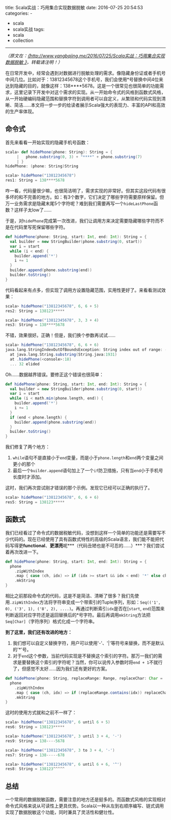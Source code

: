 title: Scala实战：巧用集合实现数据脱敏
date: 2016-07-25 20:54:53
categories: -
- scala
- scala实战
tags:
- scala
- collection
---

*（原文在：[《http://www.yangbajing.me/2016/07/25/Scala实战：巧用集合实现数据脱敏
》](http://www.yangbajing.me/2016/07/25/scala%E5%AE%9E%E6%88%98%EF%BC%9A%E5%B7%A7%E7%94%A8%E9%9B%86%E5%90%88%E5%AE%9E%E7%8E%B0%E6%95%B0%E6%8D%AE%E8%84%B1%E6%95%8F/)，转载请注明！）*

在日常开发中，经常会遇到对数据进行脱敏处理的需求。像隐藏身份证或者手机号中间几位。比如对于：13812345678这个手机号，我们会使用\*号替换中间4位来达到隐藏的目的，就像这样：138\*\*\*\*5678。这是一个很常见也很简单的功能需求，这里记录下开发中对这个需求的实现。从一开始命令式的风格到函数式风格，从一开始硬编码隐藏范围和替换字符到调用者可以自定义，从繁琐和代码实现到清晰、简洁……本文将一步一步的给读者展示Scala强大的表现力、丰富的API和高效的生产率体现。

## 命令式

首先来看看一开始实现的隐藏手机号函数：

```scala
scala> def hidePhone(phone: String): String = {
     |   phone.substring(0, 3) + "****" + phone.substring(7)
     | }
hidePhone: (phone: String)String

scala> hidePhone("13812345678")
res1: String = 138****5678
```

咋一看，代码量很少嘛，也很简洁明了，需求实现的非常好。但其实这段代码有很多坏的和不完善的地方。如：有3个数字，它们决定了哪些字符需要原样保留。但万一业务需求是隐藏末尾5个字符呢？难到我们需要再写一个`hideLastPhone`函数？这样子太low了……

于是，对`hidePhone`完成第一次改进，我们让调用方来决定需要隐藏哪些字符而不是在代码里写死保留哪些字符。

```scala
def hidePhone(phone: String, start: Int, end: Int): String = {
  val builder = new StringBuilder(phone.substring(0, start))
  var i = start
  while (i < end) {
    builder.append('*')
    i += 1
  }
  builder.append(phone.substring(end))
  builder.toString()
}
```

代码看起来有点多，但实现了调用方设置隐藏范围，实用性更好了。来看看测试效果：

```scala
scala> hidePhone("13812345678", 6, 6 + 5)
res2: String = 138123*****

scala> hidePhone("13812345678", 3, 3 + 4)
res3: String = 138****5678
```

不错，效果很好。正确！但是，我们换个参数再试试……

```scala
scala> hidePhone("13812345678", 6, 6 + 6)
java.lang.StringIndexOutOfBoundsException: String index out of range: -1
  at java.lang.String.substring(String.java:1931)
  at .hidePhone(<console>:18)
  ... 32 elided
```

Oh……数据越界错误。要修正这个错误也很简单：

```scala
def hidePhone(phone: String, start: Int, end: Int): String = {
  val builder = new StringBuilder(phone.substring(0, start))
  var i = start
  while (i < math.min(phone.length, end)) {
    builder.append('*')
    i += 1
  }
  if (end < phone.length) {
    builder.append(phone.substring(end))
  }
  builder.toString()
}
```
我们修复了两个地方：

1. `while`语句不是直接小于`end`变量，而是小于`phone.length`和`end`两个变量之间更小的那个
2. 最后一个`builder.append`语句加上了一个`if`防卫措施，只有当`end`小于手机号长度时才添加。

这时，我们再次尝试刚才错误的那个示例。发现它已经可以正确的执行了。

```scala
scala> hidePhone("13812345678", 6, 6 + 6)
res5: String = 138123*****
```

## 函数式

我们已经看过了命令式的数据税敏代码，没想到这样一个简单的功能还是需要写不少代码的。现在已经使用了具有函数式特性的高级的Scala语言，我们能不能把代码写得更**functional**、**更漂亮**呢***（代码丑陋也是不可忍的……）***？我们尝试着再次改进一下。

```scala
def hidePhone(phone: String, start: Int, end: Int): String = {
  phone
    .zipWithIndex
    .map { case (ch, idx) => if (idx >= start && idx < end) '*' else ch }
    .mkString
}
```

相比之前那段命令式的代码，这是不是简洁、清晰了很多？我们先使用`.zipWithIndex`方法将字符串变成一个带索引的Tuple序列，形如：`Seq(('1', 0), ('3', 1), ('8', 2), ....)`。再通过判断索引`idx`是否在[`start`, `end`)范围来判断返回对应字符还是返回替换后的\*号字符。最后再调用`mkString`方法把`Seq[Char]`（字符序列）格式化成一个字符串。

**到了这里，我们还有改进的地方：**

1. 我们想可以自定义替换字符，用户可以使用'-'、'|'等符号来替换，而不是默认的'*'号。
2. 对于`end`这个参数，当前代码实现是不替换这个索引的字符。那万一我们的需求是要替换这个索引的字符呢？当然，你可以说传入参数时将`end + 1`不就行了，但感觉不太好……因为我们还有更好的方案。

```scala
def hidePhone(phone: String, replaceRange: Range, replaceChar: Char = '*'): String = {
  phone
    .zipWithIndex
    .map { case (ch, idx) => if (replaceRange.contains(idx)) replaceChar else ch }
    .mkString
}
```

这时的使用方式就和之前不一样了：

```scala
scala> hidePhone("13812345678", 6 until 6 + 5)
res6: String = 138123*****

scala> hidePhone("13812345678", 3 until 3 + 4, '-')
res9: String = 138----5678

scala> hidePhone("13812345678", 3 to 3 + 4, '-')
res7: String = 138-----678

scala> hidePhone("13812345678", 6 until 6 + 6, '^')
res8: String = 138123^^^^^
```

## 总结

一个常用的数据脱敏函数，需要注意的地方还是挺多的。而函数式风格的实现相对命令式风格来说从可读性上更具优势。Scala以一种从左到右顺序编写、链式调用实现了数据脱敏这个功能，同时兼具了灵活性和健壮性。
